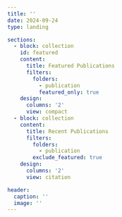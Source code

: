 ```yaml
---
title: ''
date: 2024-09-24
type: landing

sections:
  - block: collection
    id: featured
    content:
      title: Featured Publications
      filters:
        folders:
          - publication
          featured_only: true
    design:
      columns: '2'
      view: compact
  - block: collection
    content:
      title: Recent Publications
      filters:
        folders:
          - publication
        exclude_featured: true
    design:
      columns: '2'
      view: citation

header:
  caption: ''
  image: ''
---
```

        